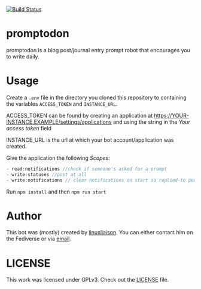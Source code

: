 [![Build Status](https://drone.bnolet.me/api/badges/brandon/promptodon/status.svg)](https://drone.bnolet.me/brandon/promptodon)




# promptodon

promptodon is a blog post/journal entry prompt robot that encourages you to write daily.

# Usage

Create a `.env` file in the directory you cloned this repository to containing the variables `ACCESS_TOKEN` and `INSTANCE_URL`.

ACCESS_TOKEN can be found by creating an application at https://YOUR-INSTANCE.EXAMPLE/settings/applications and using the string in the *Your access token* field

INSTANCE_URL is the url at which your bot account/application was created. 

Give the application the following *Scopes*:

```javascript
- read:notifications //check if someone's asked for a prompt
- write:statuses //post at all
- write:notifications // clear notifications on start so replied-to posts aren't replied to again
```

Run `npm install` and then `npm run start`

# Author

This bot was (mostly) created by [linuxliaison](https://fosstodon.org/@brandon). You can either contact him on the Fediverse or via [email](mailto:linuxliaison@fastmail.com). 

# LICENSE

This work was licensed under GPLv3. Check out the [LICENSE](LICENSE) file.